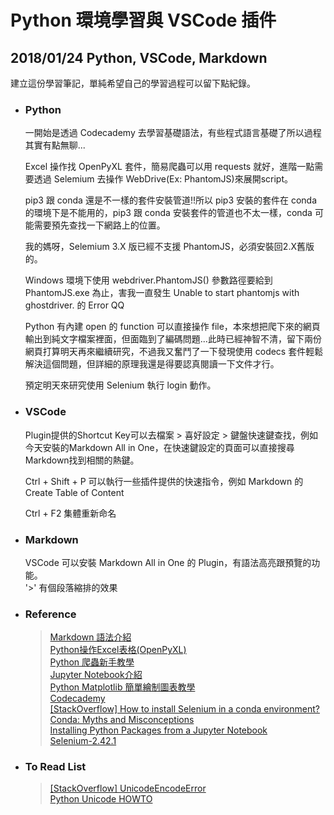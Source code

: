 # Python 環境學習與 VSCode 插件

## 2018/01/24 Python, VSCode, Markdown

建立這份學習筆記，單純希望自己的學習過程可以留下點紀錄。  
  
+ ### Python  
	一開始是透過 Codecademy 去學習基礎語法，有些程式語言基礎了所以過程其實有點無聊...  

	Excel 操作找 OpenPyXL 套件，簡易爬蟲可以用 requests 就好，進階一點需要透過 Selemium 去操作 WebDrive(Ex: PhantomJS)來展開script。

	pip3 跟 conda 還是不一樣的套件安裝管道!!所以 pip3 安裝的套件在 conda 的環境下是不能用的，pip3 跟 conda 安裝套件的管道也不太一樣，conda 可能需要預先查找一下網路上的位置。

	我的媽呀，Selemium 3.X 版已經不支援 PhantomJS，必須安裝回2.X舊版的。

	Windows 環境下使用 webdriver.PhantomJS() 參數路徑要給到 PhantomJS.exe 為止，害我一直發生 Unable to start phantomjs with ghostdriver. 的 Error QQ

	Python 有內建 open 的 function 可以直接操作 file，本來想把爬下來的網頁輸出到純文字檔案裡面，但面臨到了編碼問題...此時已經神智不清，留下兩份網頁打算明天再來繼續研究，不過我又奮鬥了一下發現使用 codecs 套件輕鬆解決這個問題，但詳細的原理我還是得要認真閱讀一下文件才行。

	預定明天來研究使用 Selenium 執行 login 動作。

+ ### VSCode  
	Plugin提供的Shortcut Key可以去檔案 > 喜好設定 > 鍵盤快速鍵查找，例如今天安裝的Markdown All in One，在快速鍵設定的頁面可以直接搜尋Markdown找到相關的熱鍵。  
		
	Ctrl + Shift + P 可以執行一些插件提供的快速指令，例如 Markdown 的 Create Table of Content

	Ctrl + F2 集體重新命名

+ ### Markdown  
	VSCode 可以安裝 Markdown All in One 的 Plugin，有語法高亮跟預覽的功能。   
	'>' 有個段落縮排的效果

+ ### Reference  
	>[Markdown 語法介紹](http://markdown.tw/)  
	[Python操作Excel表格(OpenPyXL)](http://blog.topspeedsnail.com/archives/5404)  
	[Python 爬蟲新手教學](http://pala.tw/python-web-crawler/)  
	[Jupyter Notebook介紹](https://goo.gl/ooQ8fg)  
	[Python Matplotlib 簡單繪制圖表教學](https://goo.gl/4NY1aq)  
	[Codecademy](https://www.codecademy.com/)  
	[[StackOverflow] How to install Selenium in a conda environment?](https://goo.gl/e1jWhL)  
	[Conda: Myths and Misconceptions](https://goo.gl/LvSahB)  
	[Installing Python Packages from a Jupyter Notebook](https://goo.gl/RoiUsS)  
	[Selenium-2.42.1](https://pypi.python.org/pypi/selenium/2.42.1)

+ ### To Read List  
	>[[StackOverflow] UnicodeEncodeError](https://goo.gl/BwUo8Q)  
	[Python Unicode HOWTO](https://docs.python.org/2.7/howto/unicode.html)  

	 
